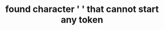 ---
title: "found character '\t' that cannot start any token"
description: "found character '\t' that cannot start any token"
ha_category: Usage
---